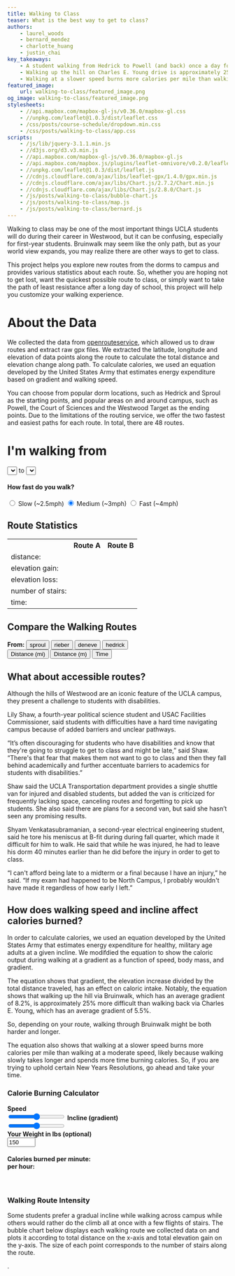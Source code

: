 ```yaml
---
title: Walking to Class
teaser: What is the best way to get to class?
authors:
    - laurel_woods
    - bernard_mendez
    - charlotte_huang
    - justin_chai
key_takeaways:
    - A student walking from Hedrick to Powell (and back) once a day for class will walk more than 80 miles in a quarter. For an average-speed walker, that's over 26 hours of walking.
    - Walking up the hill on Charles E. Young drive is approximately 25% harder than walking up the Bruin walk hill.
    - Walking at a slower speed burns more calories per mile than walking at a moderate speed according to an equation developed by the United States Army.
featured_image:
    url: walking-to-class/featured_image.png
og_image: walking-to-class/featured_image.png
stylesheets:
    - //api.mapbox.com/mapbox-gl-js/v0.36.0/mapbox-gl.css
    - //unpkg.com/leaflet@1.0.3/dist/leaflet.css
    - /css/posts/course-schedule/dropdown.min.css
    - /css/posts/walking-to-class/app.css
scripts:
    - /js/lib/jquery-3.1.1.min.js
    - //d3js.org/d3.v3.min.js
    - //api.mapbox.com/mapbox-gl-js/v0.36.0/mapbox-gl.js
    - //api.mapbox.com/mapbox.js/plugins/leaflet-omnivore/v0.2.0/leaflet-omnivore.min.js
    - //unpkg.com/leaflet@1.0.3/dist/leaflet.js
    - //cdnjs.cloudflare.com/ajax/libs/leaflet-gpx/1.4.0/gpx.min.js
    - //cdnjs.cloudflare.com/ajax/libs/Chart.js/2.7.2/Chart.min.js
    - //cdnjs.cloudflare.com/ajax/libs/Chart.js/2.8.0/Chart.js
    - /js/posts/walking-to-class/bubble-chart.js
    - /js/posts/walking-to-class/map.js
    - /js/posts/walking-to-class/bernard.js
---
```


<p>Walking to class may be one of the most important things UCLA students will do during their career in Westwood, but it can be confusing, especially for first-year students. Bruinwalk may seem like the only path, but as your world view expands, you may realize there are other ways to get to class.</p>

<p>This project helps you explore new routes from the dorms to campus and provides various statistics about each route. So, whether you are hoping not to get lost, want the quickest possible route to class, or simply want to take the path of least resistance after a long day of school, this project will help you customize your walking experience.</p>

<h1>About the Data</h1>
<p>We collected the data from <a href='https://openrouteservice.org'>openrouteservice</a>, which allowed us to draw routes and extract raw gpx files. We extracted the latitude, longitude and elevation of data points along the route to calculate the total distance and elevation change along path. To calculate calories, we used an equation developed by the United States Army that estimates energy expenditure based on gradient and walking speed.</p>

<p>You can choose from popular dorm locations, such as Hedrick and Sproul as the starting points, and popular areas on and around campus, such as Powell, the Court of Sciences and the Westwood Target as the ending points. Due to the limitations of the routing service, we offer the two fastest and easiest paths for each route. In total, there are 48 routes.</p>


<div id='choices'>

<div id="dropdowns">
        <h1>I'm walking from </h1>
        <select class="ui search selection dropdown" id="start_location"></select>
        <span> to </span>
        <select class="ui search selection dropdown" id="end_location"></select>
</div>

<div>
<h4>How fast do you walk?</h4>
<div class="btn-group" data-toggle="buttons">
    <input type="radio" id="slow" name="speed" value="24">
    <label class="btn" for="slow">Slow (~2.5mph)</label>
    <input type="radio" id="medium" name="speed" value="20" checked>
    <label class="btn" for="medium">Medium (~3mph)</label>
    <input type="radio" id="fast" name="speed" value="15">
    <label class="btn" for="fast">Fast (~4mph)</label>
</div>
</div>

</div>

<div id='topholder'>
<div id="mapid"></div>
<div id="stats">
    <h2>Route Statistics</h2>
    <table id="stats_table"> 
        <tr> 
            <th></th>
            <th id="route_A">Route A</th>
            <th id="route_B">Route B</th>
        </tr>
        <tr>
            <td class="header_cell">distance:</td>
            <td id="dist_A"></td>
            <td id="dist_B"></td>
        </tr>
        <tr> 
            <td class="header_cell">elevation gain:</td>
            <td id="gain_A"></td>
            <td id="gain_B"></td>
        </tr>
        <tr> 
            <td class="header_cell">elevation loss:</td>
            <td id="loss_A"></td>
            <td id="loss_B"></td>
        </tr>
        <tr> 
            <td class="header_cell">number of stairs:</td>
            <td id="stairs_A"></td>
            <td id="stairs_B"></td>
        </tr>
        <tr> 
            <td class="header_cell">time:</td>
            <td id="time_A"></td>
            <td id="time_B"></td>
        </tr>
    </table>
      <div class="chart_container">
        <canvas id="chartA"></canvas>  
      </div>
</div>
</div>

<div>
<h2>Compare the Walking Routes</h2>
<div class='chartcont'>
<div id='comparebuttons'>
<div id='start'>
<span><b>From:</b></span>
<button value='0' class='selected'>sproul</button>
<button value='10'>rieber</button>
<button value='20'>deneve</button>
<button value='30'>hedrick</button>
</div>
<div id='compare'>
<button value='0' class='selected'>Distance (mi)</button>
<button value='1'>Distance (m)</button>
<button value='2'>Time</button>
</div>
</div>

<div id='chart0'>
<canvas id="comparechart" style='height: 80vh;'></canvas>
</div>
</div>
</div>


<h2>What about accessible routes?</h2>

<p>Although the hills of Westwood are an iconic feature of the UCLA campus, they present a challenge to students with disabilities.</p>

<p>Lily Shaw, a fourth-year political science student and USAC Facilities Commissioner, said students with difficulties have a hard time navigating campus because of added barriers and unclear pathways. </p>

<p>“It’s often discouraging for students who have disabilities and know that they're going to struggle to get to class and might be late,” said Shaw. “There's that fear that makes them not want to go to class and then they fall behind academically and further accentuate barriers to academics for students with disabilities.”</p>

<p>Shaw said the UCLA Transportation department provides a single shuttle van for injured and disabled students, but added the van is criticized for frequently lacking space, canceling routes and forgetting to pick up students. She also said there are plans for a second van, but said she hasn’t seen any promising results.</p>

<p>Shyam Venkatasubramanian, a second-year electrical engineering student, said he tore his meniscus at B-fit during during fall quarter, which made it difficult for him to walk. He said that while he was injured, he had to leave his dorm 40 minutes earlier than he did before the injury in order to get to class.</p>

<p>“I can't afford being late to a midterm or a final because I have an injury,” he said. “If my exam had happened to be North Campus, I probably wouldn't have made it regardless of how early I left.”</p>


<h2>How does walking speed and incline affect calories burned?</h2>

<p>In order to calculate calories, we used an equation developed by the United States Army that estimates energy expenditure for healthy, military age adults at a given incline. We modifdied the equation to show the caloric output during walking at a gradient as a function of speed, body mass, and gradient. </p>

<p>The equation shows that gradient, the elevation increase divided by the total distance traveled, has an effect on caloric intake. Notably, the equation shows that walking up the hill via Bruinwalk, which has an average gradient of 8.2%,  is approximately 25% more difficult than walking back via Charles E. Young, which has an average gradient of 5.5%.</p>

<p>So, depending on your route, walking through Bruinwalk might be both harder and longer.</p>

<p>The equation also shows that walking at a slower speed burns more calories per mile than walking at a moderate speed, likely because walking slowly takes longer and spends more time burning calories. So, if you are trying to uphold certain New Years Resolutions, go ahead and take your time. </p>

<h3>Calorie Burning Calculator</h3>

<div id='interactive'>

<div class='chartholder'>
<div class='chartcont0'>
<canvas id='speedchart' style='height: 100vh'></canvas>
</div>
</div>

<div id='sliderholder'>
<div id='top'>
<div id='sliders'>
<b>Speed</b>
<div id='speedvalue'></div>
<input class='slider' id='speedslider' type="range" min=".90" max="1.80" value="1.35" step='0.05'>
<b>Incline (gradient)</b>
<div id='inclinevalue'></div>
<input class='slider' id='inclineslider' type="range" min="-10" max="10" value="0" step='.5'>
</div>
<div id='wait'>
<div><b>Your Weight in lbs (optional)</b></div>
<input id='weight' type='number' min='0' max='500' value='150'>
</div>
</div>
<div id='cals'>
<h4>Calories burned per minute:&nbsp;&nbsp;&nbsp;&nbsp;&nbsp;<span id='calories'></span><br>per hour: <span id='calories2'></span></h4>
</div>
</div>

</div>

<br>
<h3>Walking Route Intensity</h3>

<p>Some students prefer a gradual incline while walking across campus while others would rather do the climb all at once with a few flights of stairs. The bubble chart below displays each walking route we collected data on and plots it according to total distance on the x-axis and total elevation gain on the y-axis. The size of each point corresponds to the number of stairs along the route.</p>

<div id='bubblewrap0'>
<div id='bubblewrap1'>
<canvas id="bubble-chart" style='height: 70vh'></canvas>
</div>
</div>

<div>
<p>.</p>
</div>
